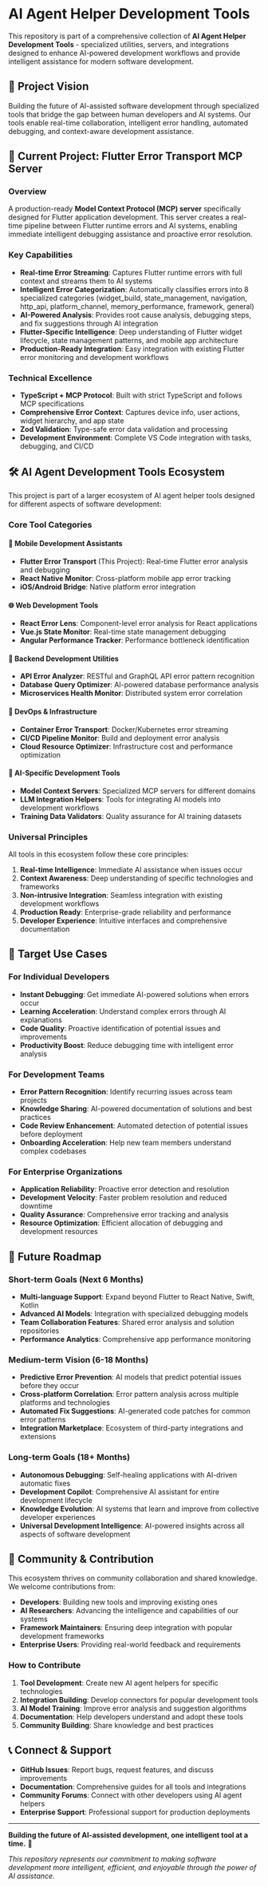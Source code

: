 # AI Agent Helper Development Tools

This repository is part of a comprehensive collection of **AI Agent Helper Development Tools** - specialized utilities, servers, and integrations designed to enhance AI-powered development workflows and provide intelligent assistance for modern software development.

## 🎯 Project Vision

Building the future of AI-assisted software development through specialized tools that bridge the gap between human developers and AI systems. Our tools enable real-time collaboration, intelligent error handling, automated debugging, and context-aware development assistance.

## 🚀 Current Project: Flutter Error Transport MCP Server

### Overview
A production-ready **Model Context Protocol (MCP) server** specifically designed for Flutter application development. This server creates a real-time pipeline between Flutter runtime errors and AI systems, enabling immediate intelligent debugging assistance and proactive error resolution.

### Key Capabilities
- **Real-time Error Streaming**: Captures Flutter runtime errors with full context and streams them to AI systems
- **Intelligent Error Categorization**: Automatically classifies errors into 8 specialized categories (widget_build, state_management, navigation, http_api, platform_channel, memory_performance, framework, general)
- **AI-Powered Analysis**: Provides root cause analysis, debugging steps, and fix suggestions through AI integration
- **Flutter-Specific Intelligence**: Deep understanding of Flutter widget lifecycle, state management patterns, and mobile app architecture
- **Production-Ready Integration**: Easy integration with existing Flutter error monitoring and development workflows

### Technical Excellence
- **TypeScript + MCP Protocol**: Built with strict TypeScript and follows MCP specifications
- **Comprehensive Error Context**: Captures device info, user actions, widget hierarchy, and app state
- **Zod Validation**: Type-safe error data validation and processing
- **Development Environment**: Complete VS Code integration with tasks, debugging, and CI/CD

## 🛠️ AI Agent Development Tools Ecosystem

This project is part of a larger ecosystem of AI agent helper tools designed for different aspects of software development:

### Core Tool Categories

#### 📱 **Mobile Development Assistants**
- **Flutter Error Transport** (This Project): Real-time Flutter error analysis and debugging
- **React Native Monitor**: Cross-platform mobile app error tracking
- **iOS/Android Bridge**: Native platform error integration

#### 🌐 **Web Development Tools**
- **React Error Lens**: Component-level error analysis for React applications
- **Vue.js State Monitor**: Real-time state management debugging
- **Angular Performance Tracker**: Performance bottleneck identification

#### 🔧 **Backend Development Utilities**
- **API Error Analyzer**: RESTful and GraphQL API error pattern recognition
- **Database Query Optimizer**: AI-powered database performance analysis
- **Microservices Health Monitor**: Distributed system error correlation

#### 🚀 **DevOps & Infrastructure**
- **Container Error Transport**: Docker/Kubernetes error streaming
- **CI/CD Pipeline Monitor**: Build and deployment error analysis
- **Cloud Resource Optimizer**: Infrastructure cost and performance optimization

#### 🧠 **AI-Specific Development Tools**
- **Model Context Servers**: Specialized MCP servers for different domains
- **LLM Integration Helpers**: Tools for integrating AI models into development workflows
- **Training Data Validators**: Quality assurance for AI training datasets

### Universal Principles

All tools in this ecosystem follow these core principles:

1. **Real-time Intelligence**: Immediate AI assistance when issues occur
2. **Context Awareness**: Deep understanding of specific technologies and frameworks
3. **Non-intrusive Integration**: Seamless integration with existing development workflows
4. **Production Ready**: Enterprise-grade reliability and performance
5. **Developer Experience**: Intuitive interfaces and comprehensive documentation

## 🎯 Target Use Cases

### For Individual Developers
- **Instant Debugging**: Get immediate AI-powered solutions when errors occur
- **Learning Acceleration**: Understand complex errors through AI explanations
- **Code Quality**: Proactive identification of potential issues and improvements
- **Productivity Boost**: Reduce debugging time with intelligent error analysis

### For Development Teams
- **Error Pattern Recognition**: Identify recurring issues across team projects
- **Knowledge Sharing**: AI-powered documentation of solutions and best practices
- **Code Review Enhancement**: Automated detection of potential issues before deployment
- **Onboarding Acceleration**: Help new team members understand complex codebases

### For Enterprise Organizations
- **Application Reliability**: Proactive error detection and resolution
- **Development Velocity**: Faster problem resolution and reduced downtime
- **Quality Assurance**: Comprehensive error tracking and analysis
- **Resource Optimization**: Efficient allocation of debugging and development resources

## 🔮 Future Roadmap

### Short-term Goals (Next 6 Months)
- **Multi-language Support**: Expand beyond Flutter to React Native, Swift, Kotlin
- **Advanced AI Models**: Integration with specialized debugging models
- **Team Collaboration Features**: Shared error analysis and solution repositories
- **Performance Analytics**: Comprehensive app performance monitoring

### Medium-term Vision (6-18 Months)
- **Predictive Error Prevention**: AI models that predict potential issues before they occur
- **Cross-platform Correlation**: Error pattern analysis across multiple platforms and technologies
- **Automated Fix Suggestions**: AI-generated code patches for common error patterns
- **Integration Marketplace**: Ecosystem of third-party integrations and extensions

### Long-term Goals (18+ Months)
- **Autonomous Debugging**: Self-healing applications with AI-driven automatic fixes
- **Development Copilot**: Comprehensive AI assistant for entire development lifecycle
- **Knowledge Evolution**: AI systems that learn and improve from collective developer experiences
- **Universal Development Intelligence**: AI-powered insights across all aspects of software development

## 🤝 Community & Contribution

This ecosystem thrives on community collaboration and shared knowledge. We welcome contributions from:

- **Developers**: Building new tools and improving existing ones
- **AI Researchers**: Advancing the intelligence and capabilities of our systems
- **Framework Maintainers**: Ensuring deep integration with popular development frameworks
- **Enterprise Users**: Providing real-world feedback and requirements

### How to Contribute
1. **Tool Development**: Create new AI agent helpers for specific technologies
2. **Integration Building**: Develop connectors for popular development tools
3. **AI Model Training**: Improve error analysis and suggestion algorithms
4. **Documentation**: Help developers understand and adopt these tools
5. **Community Building**: Share knowledge and best practices

## 📞 Connect & Support

- **GitHub Issues**: Report bugs, request features, and discuss improvements
- **Documentation**: Comprehensive guides for all tools and integrations
- **Community Forums**: Connect with other developers using AI agent helpers
- **Enterprise Support**: Professional support for production deployments

---

**Building the future of AI-assisted development, one intelligent tool at a time.** 🚀

*This repository represents our commitment to making software development more intelligent, efficient, and enjoyable through the power of AI assistance.*
